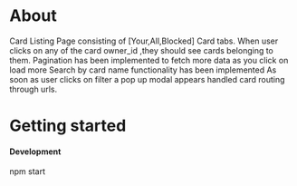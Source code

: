 # About

Card Listing Page consisting of [Your,All,Blocked] Card tabs.
When user clicks on any of the card owner_id ,they should see cards belonging to them.
Pagination has been implemented to fetch more data as you click on load more
Search by card name functionality has been implemented
As soon as user clicks on filter a pop up modal appears
handled card routing through urls.

# Getting started

#### Development

npm start
